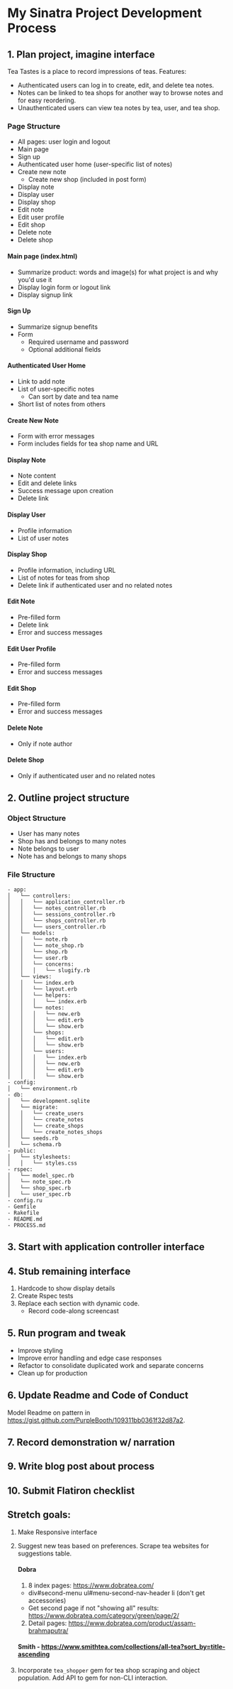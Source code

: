 # My Sinatra Project Development Process

## 1. Plan project, imagine interface

Tea Tastes is a place to record impressions of teas. Features:
- Authenticated users can log in to create, edit, and delete tea notes.
- Notes can be linked to tea shops for another way to browse notes and for easy reordering.
- Unauthenticated users can view tea notes by tea, user, and tea shop.

### Page Structure

- All pages: user login and logout
- Main page
- Sign up
- Authenticated user home (user-specific list of notes)
- Create new note
	- Create new shop (included in post form)
- Display note
- Display user
- Display shop
- Edit note
- Edit user profile
- Edit shop
- Delete note
- Delete shop

#### Main page (index.html)

- Summarize product: words and image(s) for what project is and why you'd use it
- Display login form or logout link
- Display signup link

#### Sign Up

- Summarize signup benefits
- Form 
	- Required username and password
	- Optional additional fields

#### Authenticated User Home

- Link to add note
- List of user-specific notes
	- Can sort by date and tea name
- Short list of notes from others

#### Create New Note

- Form with error messages
- Form includes fields for tea shop name and URL

#### Display Note

- Note content
- Edit and delete links
- Success message upon creation
- Delete link

#### Display User

- Profile information
- List of user notes

#### Display Shop

- Profile information, including URL
- List of notes for teas from shop
- Delete link if authenticated user and no related notes

#### Edit Note

- Pre-filled form
- Delete link
- Error and success messages

#### Edit User Profile

- Pre-filled form
- Error and success messages

#### Edit Shop

- Pre-filled form
- Error and success messages

#### Delete Note

- Only if note author

#### Delete Shop

- Only if authenticated user and no related notes


## 2. Outline project structure

### Object Structure

- User has many notes
- Shop has and belongs to many notes
- Note belongs to user
- Note has and belongs to many shops

### File Structure

```
- app:
│   └── controllers:
│   │   └── application_controller.rb
│   │   └── notes_controller.rb
│   │   └── sessions_controller.rb
│   │   └── shops_controller.rb
│   │   └── users_controller.rb
│   └── models:
│   │   └── note.rb
│   │   └── note_shop.rb
│   │   └── shop.rb
│   │   └── user.rb
│   │   └── concerns:
│   │   │   └── slugify.rb
│   └── views:
│   │   └── index.erb
│   │   └── layout.erb
│   │   └── helpers:
│   │   │   └── index.erb
│   │   └── notes:
│   │   │   └── new.erb
│   │   │   └── edit.erb
│   │   │   └── show.erb
│   │   └── shops:     
│   │   │   └── edit.erb
│   │   │   └── show.erb
│   │   └── users:
│   │   │   └── index.erb
│   │   │   └── new.erb
│   │   │   └── edit.erb
│   │   │   └── show.erb
- config:
│   └── environment.rb
- db:
│   └── development.sqlite 
│   └── migrate:
│   │   └── create_users
│   │   └── create_notes
│   │   └── create_shops
│   │   └── create_notes_shops
│   └── seeds.rb
│   └── schema.rb
- public:
│   └── stylesheets:
│   │   └── styles.css
- rspec:
│   └── model_spec.rb
│   └── note_spec.rb
│   └── shop_spec.rb
│   └── user_spec.rb
- config.ru
- Gemfile
- Rakefile
- README.md
- PROCESS.md
```


## 3. Start with application controller interface


## 4. Stub remaining interface

1. Hardcode to show display details
2. Create Rspec tests
3. Replace each section with dynamic code.
	- Record code-along screencast


## 5. Run program and tweak

- Improve styling
- Improve error handling and edge case responses
- Refactor to consolidate duplicated work and separate concerns
- Clean up for production


## 6. Update Readme and Code of Conduct

Model Readme on pattern in https://gist.github.com/PurpleBooth/109311bb0361f32d87a2.


## 7. Record demonstration w/ narration


## 9. Write blog post about process


## 10. Submit Flatiron checklist


## Stretch goals:

1. Make Responsive interface

2. Suggest new teas based on preferences. Scrape tea websites for suggestions table.
   #### Dobra
   1. 8 index pages: https://www.dobratea.com/
   - div#second-menu ul#menu-second-nav-header li (don't get accessories)
   - Get second page if not "showing all" results: https://www.dobratea.com/category/green/page/2/
   2. Detail pages: https://www.dobratea.com/product/assam-brahmaputra/

   #### Smith - https://www.smithtea.com/collections/all-tea?sort_by=title-ascending

3. Incorporate `tea_shopper` gem for tea shop scraping and object population. Add API to gem for non-CLI interaction.